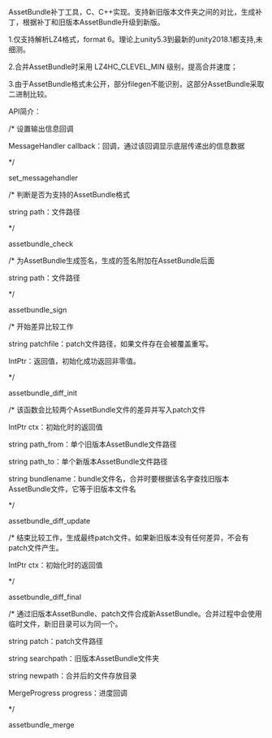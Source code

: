 AssetBundle补丁工具，C、C++实现。支持新旧版本文件夹之间的对比，生成补丁，根据补丁和旧版本AssetBundle升级到新版。

1.仅支持解析LZ4格式，format 6。理论上unity5.3到最新的unity2018.1都支持,未细测。

2.合并AssetBundle时采用 LZ4HC_CLEVEL_MIN 级别，提高合并速度；

3.由于AssetBundle格式未公开，部分filegen不能识别，这部分AssetBundle采取二进制比较。

API简介：

/*
设置输出信息回调

MessageHandler callback：回调，通过该回调显示底层传递出的信息数据

*/

set_messagehandler

/*
判断是否为支持的AssetBundle格式

string path：文件路径

*/

assetbundle_check

/*
为AssetBundle生成签名，生成的签名附加在AssetBundle后面

string path：文件路径

*/

assetbundle_sign

/*
开始差异比较工作

string patchfile：patch文件路径，如果文件存在会被覆盖重写。

IntPtr：返回值，初始化成功返回非零值。

*/

assetbundle_diff_init

/*
该函数会比较两个AssetBundle文件的差异并写入patch文件

IntPtr ctx：初始化时的返回值

string path_from：单个旧版本AssetBundle文件路径

string path_to：单个新版本AssetBundle文件路径

string bundlename：bundle文件名，合并时要根据该名字查找旧版本AssetBundle文件，它等于旧版本文件名

*/

assetbundle_diff_update

/*
结束比较工作，生成最终patch文件。如果新旧版本没有任何差异，不会有patch文件产生。

IntPtr ctx：初始化时的返回值

*/

assetbundle_diff_final


/*
通过旧版本AssetBundle、patch文件合成新AssetBundle。合并过程中会使用临时文件，新旧目录可以为同一个。

string patch：patch文件路径

string searchpath：旧版本AssetBundle文件夹

string newpath：合并后的文件存放目录

MergeProgress progress：进度回调

*/

assetbundle_merge

